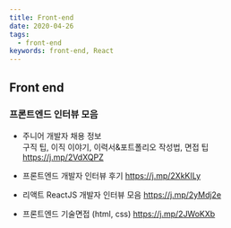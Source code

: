 ```yaml
---
title: Front-end
date: 2020-04-26
tags:
  - front-end
keywords: front-end, React
---
```


## Front end

### 프론트엔드 인터뷰 모음

- 주니어 개발자 채용 정보  
  구직 팁, 이직 이야기, 이력서&포트폴리오 작성법, 면접 팁
  https://j.mp/2VdXQPZ

- 프론트엔드 개발자 인터뷰 후기
  https://j.mp/2XkKILy

- 리액트 ReactJS 개발자 인터뷰 모음
  https://j.mp/2yMdj2e

-  프론트엔드 기술면접 (html, css)
  https://j.mp/2JWoKXb
